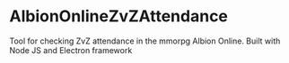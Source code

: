 # AlbionOnlineZvZAttendance
Tool for checking ZvZ attendance in the mmorpg Albion Online. Built with Node JS and Electron framework
